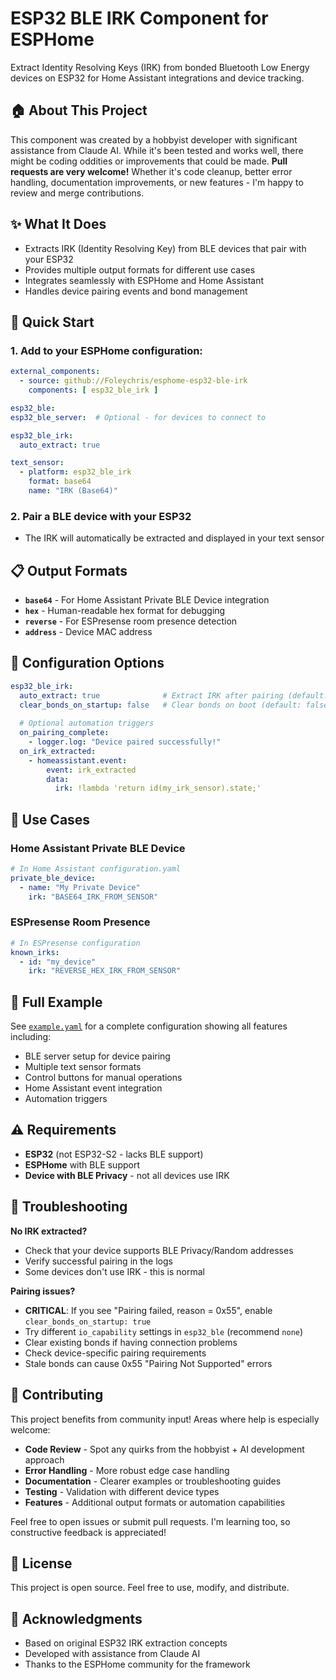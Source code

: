 # ESP32 BLE IRK Component for ESPHome

Extract Identity Resolving Keys (IRK) from bonded Bluetooth Low Energy devices on ESP32 for Home Assistant integrations and device tracking.

## 🏠 About This Project

This component was created by a hobbyist developer with significant assistance from Claude AI. While it's been tested and works well, there might be coding oddities or improvements that could be made. **Pull requests are very welcome!** Whether it's code cleanup, better error handling, documentation improvements, or new features - I'm happy to review and merge contributions.

## ✨ What It Does

- Extracts IRK (Identity Resolving Key) from BLE devices that pair with your ESP32
- Provides multiple output formats for different use cases
- Integrates seamlessly with ESPHome and Home Assistant
- Handles device pairing events and bond management

## 🚀 Quick Start

### 1. Add to your ESPHome configuration:

```yaml
external_components:
  - source: github://Foleychris/esphome-esp32-ble-irk
    components: [ esp32_ble_irk ]

esp32_ble:
esp32_ble_server:  # Optional - for devices to connect to

esp32_ble_irk:
  auto_extract: true

text_sensor:
  - platform: esp32_ble_irk
    format: base64
    name: "IRK (Base64)"
```

### 2. Pair a BLE device with your ESP32
- The IRK will automatically be extracted and displayed in your text sensor

## 📋 Output Formats

- **`base64`** - For Home Assistant Private BLE Device integration
- **`hex`** - Human-readable hex format for debugging  
- **`reverse`** - For ESPresense room presence detection
- **`address`** - Device MAC address

## 🔧 Configuration Options

```yaml
esp32_ble_irk:
  auto_extract: true              # Extract IRK after pairing (default: true)
  clear_bonds_on_startup: false   # Clear bonds on boot (default: false)
  
  # Optional automation triggers
  on_pairing_complete:
    - logger.log: "Device paired successfully!"
  on_irk_extracted:
    - homeassistant.event:
        event: irk_extracted
        data:
          irk: !lambda 'return id(my_irk_sensor).state;'
```

## 🎯 Use Cases

### Home Assistant Private BLE Device
```yaml
# In Home Assistant configuration.yaml
private_ble_device:
  - name: "My Private Device"
    irk: "BASE64_IRK_FROM_SENSOR"
```

### ESPresense Room Presence
```yaml
# In ESPresense configuration
known_irks:
  - id: "my_device"
    irk: "REVERSE_HEX_IRK_FROM_SENSOR"
```

## 📝 Full Example

See [`example.yaml`](example.yaml) for a complete configuration showing all features including:
- BLE server setup for device pairing
- Multiple text sensor formats
- Control buttons for manual operations  
- Home Assistant event integration
- Automation triggers

## ⚠️ Requirements

- **ESP32** (not ESP32-S2 - lacks BLE support)
- **ESPHome** with BLE support
- **Device with BLE Privacy** - not all devices use IRK

## 🐛 Troubleshooting

**No IRK extracted?**
- Check that your device supports BLE Privacy/Random addresses
- Verify successful pairing in the logs
- Some devices don't use IRK - this is normal

**Pairing issues?**
- **CRITICAL**: If you see "Pairing failed, reason = 0x55", enable `clear_bonds_on_startup: true`
- Try different `io_capability` settings in `esp32_ble` (recommend `none`)
- Clear existing bonds if having connection problems  
- Check device-specific pairing requirements
- Stale bonds can cause 0x55 "Pairing Not Supported" errors

## 🤝 Contributing

This project benefits from community input! Areas where help is especially welcome:

- **Code Review** - Spot any quirks from the hobbyist + AI development approach
- **Error Handling** - More robust edge case handling
- **Documentation** - Clearer examples or troubleshooting guides  
- **Testing** - Validation with different device types
- **Features** - Additional output formats or automation capabilities

Feel free to open issues or submit pull requests. I'm learning too, so constructive feedback is appreciated!

## 📄 License

This project is open source. Feel free to use, modify, and distribute.

## 🙏 Acknowledgments

- Based on original ESP32 IRK extraction concepts
- Developed with assistance from Claude AI
- Thanks to the ESPHome community for the framework
